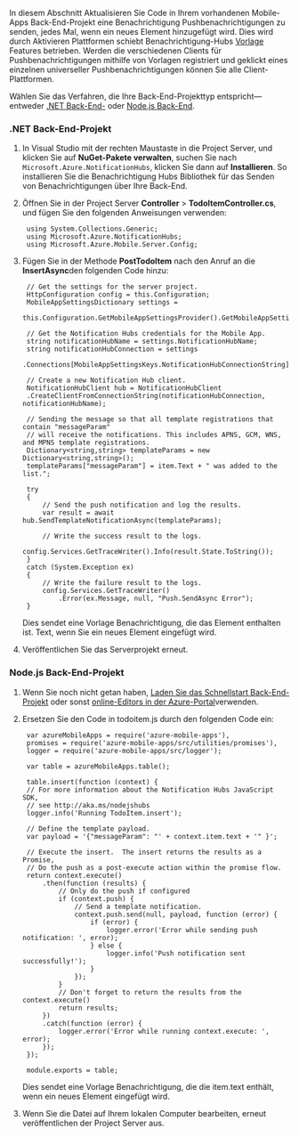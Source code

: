 In diesem Abschnitt Aktualisieren Sie Code in Ihrem vorhandenen Mobile-Apps Back-End-Projekt eine Benachrichtigung Pushbenachrichtigungen zu senden, jedes Mal, wenn ein neues Element hinzugefügt wird. Dies wird durch Aktivieren Plattformen schiebt Benachrichtigung-Hubs [Vorlage](../articles/notification-hubs/notification-hubs-templates-cross-platform-push-messages.md) Features betrieben. Werden die verschiedenen Clients für Pushbenachrichtigungen mithilfe von Vorlagen registriert und geklickt eines einzelnen universeller Pushbenachrichtigungen können Sie alle Client-Plattformen.

Wählen Sie das Verfahren, die Ihre Back-End-Projekttyp entspricht&mdash;entweder [.NET Back-End-](#dotnet) oder [Node.js Back-End](#nodejs).

### <a name="a-namedotnetanet-backend-project"></a><a name="dotnet"></a>.NET Back-End-Projekt
1. In Visual Studio mit der rechten Maustaste in die Project Server, und klicken Sie auf **NuGet-Pakete verwalten**, suchen Sie nach `Microsoft.Azure.NotificationHubs`, klicken Sie dann auf **Installieren**. So installieren Sie die Benachrichtigung Hubs Bibliothek für das Senden von Benachrichtigungen über Ihre Back-End.

3. Öffnen Sie in der Project Server **Controller** > **TodoItemController.cs**, und fügen Sie den folgenden Anweisungen verwenden:

        using System.Collections.Generic;
        using Microsoft.Azure.NotificationHubs;
        using Microsoft.Azure.Mobile.Server.Config;
    

2. Fügen Sie in der Methode **PostTodoItem** nach den Anruf an die **InsertAsync**den folgenden Code hinzu:  

        // Get the settings for the server project.
        HttpConfiguration config = this.Configuration;
        MobileAppSettingsDictionary settings = 
            this.Configuration.GetMobileAppSettingsProvider().GetMobileAppSettings();
        
        // Get the Notification Hubs credentials for the Mobile App.
        string notificationHubName = settings.NotificationHubName;
        string notificationHubConnection = settings
            .Connections[MobileAppSettingsKeys.NotificationHubConnectionString].ConnectionString;

        // Create a new Notification Hub client.
        NotificationHubClient hub = NotificationHubClient
        .CreateClientFromConnectionString(notificationHubConnection, notificationHubName);

        // Sending the message so that all template registrations that contain "messageParam"
        // will receive the notifications. This includes APNS, GCM, WNS, and MPNS template registrations.
        Dictionary<string,string> templateParams = new Dictionary<string,string>();
        templateParams["messageParam"] = item.Text + " was added to the list.";

        try
        {
            // Send the push notification and log the results.
            var result = await hub.SendTemplateNotificationAsync(templateParams);

            // Write the success result to the logs.
            config.Services.GetTraceWriter().Info(result.State.ToString());
        }
        catch (System.Exception ex)
        {
            // Write the failure result to the logs.
            config.Services.GetTraceWriter()
                .Error(ex.Message, null, "Push.SendAsync Error");
        }

    Dies sendet eine Vorlage Benachrichtigung, die das Element enthalten ist. Text, wenn Sie ein neues Element eingefügt wird.

4. Veröffentlichen Sie das Serverprojekt erneut. 

### <a name="a-namenodejsanodejs-backend-project"></a><a name="nodejs"></a>Node.js Back-End-Projekt

1. Wenn Sie noch nicht getan haben, [Laden Sie das Schnellstart Back-End-Projekt](app-service-mobile-node-backend-how-to-use-server-sdk.md#download-quickstart) oder sonst [online-Editors in der Azure-Portal](app-service-mobile-node-backend-how-to-use-server-sdk.md#online-editor)verwenden.

2. Ersetzen Sie den Code in todoitem.js durch den folgenden Code ein:

        var azureMobileApps = require('azure-mobile-apps'),
        promises = require('azure-mobile-apps/src/utilities/promises'),
        logger = require('azure-mobile-apps/src/logger');
    
        var table = azureMobileApps.table();
        
        table.insert(function (context) {
        // For more information about the Notification Hubs JavaScript SDK, 
        // see http://aka.ms/nodejshubs
        logger.info('Running TodoItem.insert');
        
        // Define the template payload.
        var payload = '{"messageParam": "' + context.item.text + '" }';  
        
        // Execute the insert.  The insert returns the results as a Promise,
        // Do the push as a post-execute action within the promise flow.
        return context.execute()
            .then(function (results) {
                // Only do the push if configured
                if (context.push) {
                    // Send a template notification.
                    context.push.send(null, payload, function (error) {
                        if (error) {
                            logger.error('Error while sending push notification: ', error);
                        } else {
                            logger.info('Push notification sent successfully!');
                        }
                    });
                }
                // Don't forget to return the results from the context.execute()
                return results;
            })
            .catch(function (error) {
                logger.error('Error while running context.execute: ', error);
            });
        });

        module.exports = table;  

    Dies sendet eine Vorlage Benachrichtigung, die die item.text enthält, wenn ein neues Element eingefügt wird.

2. Wenn Sie die Datei auf Ihrem lokalen Computer bearbeiten, erneut veröffentlichen der Project Server aus.
